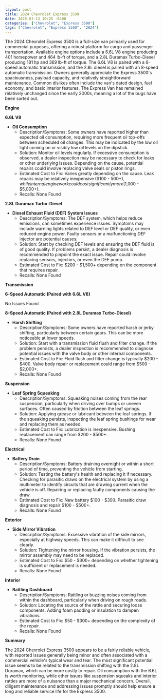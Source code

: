 ```yaml
---
layout: post
title: 2024 Chevrolet Express 3500
date: 2025-03-13 10:25 -0400
categories: ["Chevrolet", "Express 3500"]
tags: ["Chevrolet", "Express 3500", "2024"]
---
```

The 2024 Chevrolet Express 3500 is a full-size van primarily used for commercial purposes, offering a robust platform for cargo and passenger transportation. Available engine options include a 6.6L V8 engine producing 401 horsepower and 464 lb-ft of torque, and a 2.8L Duramax Turbo-Diesel producing 181 hp and 369 lb-ft of torque. The 6.6L V8 is paired with a 6-speed automatic transmission, and the 2.8L diesel is paired with an 8-speed automatic transmission. Owners generally appreciate the Express 3500's spaciousness, payload capacity, and relatively straightforward maintenance. Common dislikes often include the van's dated design, fuel economy, and basic interior features. The Express Van has remained relatively unchanged since the early 2000s, meaning a lot of the bugs have been sorted out.

**Engine**

**6.6L V8**

* **Oil Consumption**
    * Description/Symptoms: Some owners have reported higher than expected oil consumption, requiring more frequent oil top-offs between scheduled oil changes. This may be indicated by the low oil light coming on or visibly low oil levels on the dipstick.
    * Solution: Monitor oil levels regularly. If excessive consumption is observed, a dealer inspection may be necessary to check for leaks or other underlying issues. Depending on the cause, potential repairs could involve replacing valve seals or piston rings.
    * Estimated Cost to Fix: Varies greatly depending on the cause. Leak repairs may be relatively inexpensive ($100 - $500+), while internal engine work could cost significantly more ($1,000 - $5,000+).
    * Recalls: None Found

**2.8L Duramax Turbo-Diesel**

* **Diesel Exhaust Fluid (DEF) System Issues**
    * Description/Symptoms: The DEF system, which helps reduce emissions, can sometimes experience issues. Symptoms may include warning lights related to DEF level or DEF quality, or even reduced engine power. Faulty sensors or a malfunctioning DEF injector are potential causes.
    * Solution: Start by checking DEF levels and ensuring the DEF fluid is of good quality. If problems persist, a dealer diagnosis is recommended to pinpoint the exact issue. Repair could involve replacing sensors, injectors, or even the DEF pump.
    * Estimated Cost to Fix: $200 - $1,500+ depending on the component that requires repair.
    * Recalls: None Found

**Transmission**

**6-Speed Automatic (Paired with 6.6L V8)**

No Issues Found

**8-Speed Automatic (Paired with 2.8L Duramax Turbo-Diesel)**

* **Harsh Shifting**
    * Description/Symptoms: Some owners have reported harsh or jerky shifting, particularly between certain gears. This can be more noticeable at lower speeds.
    * Solution: Start with a transmission fluid flush and filter change. If the problem persists, a dealer inspection is recommended to diagnose potential issues with the valve body or other internal components.
    * Estimated Cost to Fix: Fluid flush and filter change is typically $200 - $400. Valve body repair or replacement could range from $500 - $2,000+.
    * Recalls: None Found

**Suspension**

*   **Leaf Spring Squeaking**
    *   Description/Symptoms: Squeaking noises coming from the rear suspension, particularly when driving over bumps or uneven surfaces. Often caused by friction between the leaf springs.
    *   Solution: Applying grease or lubricant between the leaf springs. If the squeaking persists, inspecting the leaf spring bushings for wear and replacing them as needed.
    *   Estimated Cost to Fix: Lubrication is inexpensive. Bushing replacement can range from $200 - $500+.
    *   Recalls: None Found

**Electrical**

*   **Battery Drain**
    *   Description/Symptoms: Battery draining overnight or within a short period of time, preventing the vehicle from starting.
    *   Solution: Testing the battery's health and replacing it if necessary. Checking for parasitic draws on the electrical system by using a multimeter to identify circuits that are drawing current when the vehicle is off. Repairing or replacing faulty components causing the draw.
    *   Estimated Cost to Fix: New battery $100 - $300. Parasitic draw diagnosis and repair $100 - $500+.
    *   Recalls: None Found

**Exterior**

* **Side Mirror Vibration**
    * Description/Symptoms: Excessive vibration of the side mirrors, especially at highway speeds. This can make it difficult to see clearly.
    * Solution: Tightening the mirror housing. If the vibration persists, the mirror assembly may need to be replaced.
    * Estimated Cost to Fix: $50 - $300+ depending on whether tightening is sufficient or replacement is needed.
    * Recalls: None Found

**Interior**

*   **Rattling Dashboard**
    *   Description/Symptoms: Rattling or buzzing noises coming from within the dashboard, particularly when driving on rough roads.
    *   Solution: Locating the source of the rattle and securing loose components. Adding foam padding or insulation to dampen vibrations.
    *   Estimated Cost to Fix: $50 - $300+ depending on the complexity of the repair.
    *   Recalls: None Found

**Summary**

The 2024 Chevrolet Express 3500 appears to be a fairly reliable vehicle, with reported issues generally being minor and often associated with a commercial vehicle's typical wear and tear. The most significant potential issue seems to be related to the transmission shifting with the 2.8L Duramax, which can be more costly to repair. Oil consumption with the 6.6L is worth monitoring, while other issues like suspension squeaks and interior rattles are more of a nuisance than a major mechanical concern. Overall, diligent maintenance and addressing issues promptly should help ensure a long and reliable service life for the Express 3500.

